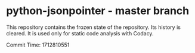 # python-jsonpointer - master branch

This repository contains the frozen state of the repository.
Its history is cleared. It is used only for static code
analysis with Codacy.

Commit Time: 1712810551